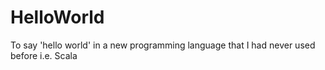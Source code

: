 # HelloWorld
To say 'hello world' in a new programming language that I had never used before i.e. Scala

